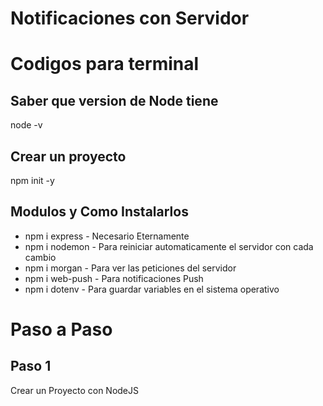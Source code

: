 # Notificaciones con Servidor

# Codigos para terminal

## Saber que version de Node tiene
node -v

## Crear un proyecto
npm init -y

## Modulos y Como Instalarlos
* npm i express - Necesario Eternamente
* npm i nodemon - Para reiniciar automaticamente el servidor con cada cambio
* npm i morgan - Para ver las peticiones del servidor
* npm i web-push - Para notificaciones Push
* npm i dotenv - Para guardar variables en el sistema operativo


# Paso a Paso
## Paso 1
Crear un Proyecto con NodeJS

##


##


##


##


##


##


##


